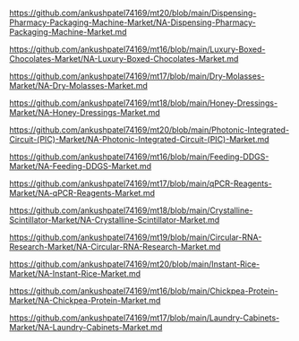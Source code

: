 <p><a href="https://github.com/ankushpatel74169/mt20/blob/main/Dispensing-Pharmacy-Packaging-Machine-Market/NA-Dispensing-Pharmacy-Packaging-Machine-Market.md">https://github.com/ankushpatel74169/mt20/blob/main/Dispensing-Pharmacy-Packaging-Machine-Market/NA-Dispensing-Pharmacy-Packaging-Machine-Market.md</a></p><p><a href="https://github.com/ankushpatel74169/mt16/blob/main/Luxury-Boxed-Chocolates-Market/NA-Luxury-Boxed-Chocolates-Market.md">https://github.com/ankushpatel74169/mt16/blob/main/Luxury-Boxed-Chocolates-Market/NA-Luxury-Boxed-Chocolates-Market.md</a></p><p><a href="https://github.com/ankushpatel74169/mt17/blob/main/Dry-Molasses-Market/NA-Dry-Molasses-Market.md">https://github.com/ankushpatel74169/mt17/blob/main/Dry-Molasses-Market/NA-Dry-Molasses-Market.md</a></p><p><a href="https://github.com/ankushpatel74169/mt18/blob/main/Honey-Dressings-Market/NA-Honey-Dressings-Market.md">https://github.com/ankushpatel74169/mt18/blob/main/Honey-Dressings-Market/NA-Honey-Dressings-Market.md</a></p><p><a href="https://github.com/ankushpatel74169/mt20/blob/main/Photonic-Integrated-Circuit-(PIC)-Market/NA-Photonic-Integrated-Circuit-(PIC)-Market.md">https://github.com/ankushpatel74169/mt20/blob/main/Photonic-Integrated-Circuit-(PIC)-Market/NA-Photonic-Integrated-Circuit-(PIC)-Market.md</a></p><p><a href="https://github.com/ankushpatel74169/mt16/blob/main/Feeding-DDGS-Market/NA-Feeding-DDGS-Market.md">https://github.com/ankushpatel74169/mt16/blob/main/Feeding-DDGS-Market/NA-Feeding-DDGS-Market.md</a></p><p><a href="https://github.com/ankushpatel74169/mt17/blob/main/qPCR-Reagents-Market/NA-qPCR-Reagents-Market.md">https://github.com/ankushpatel74169/mt17/blob/main/qPCR-Reagents-Market/NA-qPCR-Reagents-Market.md</a></p><p><a href="https://github.com/ankushpatel74169/mt18/blob/main/Crystalline-Scintillator-Market/NA-Crystalline-Scintillator-Market.md">https://github.com/ankushpatel74169/mt18/blob/main/Crystalline-Scintillator-Market/NA-Crystalline-Scintillator-Market.md</a></p><p><a href="https://github.com/ankushpatel74169/mt19/blob/main/Circular-RNA-Research-Market/NA-Circular-RNA-Research-Market.md">https://github.com/ankushpatel74169/mt19/blob/main/Circular-RNA-Research-Market/NA-Circular-RNA-Research-Market.md</a></p><p><a href="https://github.com/ankushpatel74169/mt20/blob/main/Instant-Rice-Market/NA-Instant-Rice-Market.md">https://github.com/ankushpatel74169/mt20/blob/main/Instant-Rice-Market/NA-Instant-Rice-Market.md</a></p><p><a href="https://github.com/ankushpatel74169/mt16/blob/main/Chickpea-Protein-Market/NA-Chickpea-Protein-Market.md">https://github.com/ankushpatel74169/mt16/blob/main/Chickpea-Protein-Market/NA-Chickpea-Protein-Market.md</a></p><p><a href="https://github.com/ankushpatel74169/mt17/blob/main/Laundry-Cabinets-Market/NA-Laundry-Cabinets-Market.md">https://github.com/ankushpatel74169/mt17/blob/main/Laundry-Cabinets-Market/NA-Laundry-Cabinets-Market.md</a></p>
